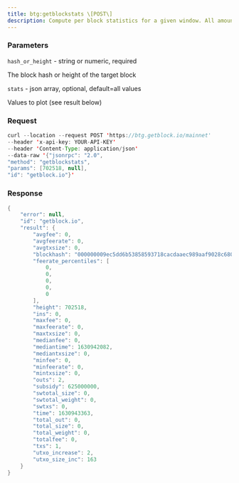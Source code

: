 ```yaml
---
title: btg:getblockstats \[POST\]
description: Compute per block statistics for a given window. All amounts are insatoshis.It wont work for some heights with pruning.
---
```


### Parameters


`hash_or_height` - string or numeric, required

The block hash or height of the target block

`stats` - json array, optional, default=all values

Values to plot (see result below)

### Request

``` java
curl --location --request POST 'https://btg.getblock.io/mainnet' 
--header 'x-api-key: YOUR-API-KEY' 
--header 'Content-Type: application/json' 
--data-raw '{"jsonrpc": "2.0",
"method": "getblockstats",
"params": [702518, null],
"id": "getblock.io"}'
```

###  Response

``` java
{
    "error": null,
    "id": "getblock.io",
    "result": {
        "avgfee": 0,
        "avgfeerate": 0,
        "avgtxsize": 0,
        "blockhash": "000000009ec5dd6b53858593718cacdaaec989aaf9028c68013947224712682e",
        "feerate_percentiles": [
            0,
            0,
            0,
            0,
            0
        ],
        "height": 702518,
        "ins": 0,
        "maxfee": 0,
        "maxfeerate": 0,
        "maxtxsize": 0,
        "medianfee": 0,
        "mediantime": 1630942082,
        "mediantxsize": 0,
        "minfee": 0,
        "minfeerate": 0,
        "mintxsize": 0,
        "outs": 2,
        "subsidy": 625000000,
        "swtotal_size": 0,
        "swtotal_weight": 0,
        "swtxs": 0,
        "time": 1630943363,
        "total_out": 0,
        "total_size": 0,
        "total_weight": 0,
        "totalfee": 0,
        "txs": 1,
        "utxo_increase": 2,
        "utxo_size_inc": 163
    }
}
```

